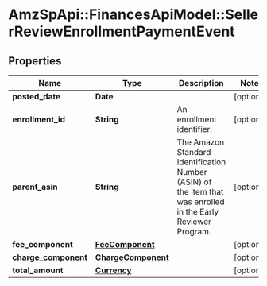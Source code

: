 # AmzSpApi::FinancesApiModel::SellerReviewEnrollmentPaymentEvent

## Properties
Name | Type | Description | Notes
------------ | ------------- | ------------- | -------------
**posted_date** | **Date** |  | [optional] 
**enrollment_id** | **String** | An enrollment identifier. | [optional] 
**parent_asin** | **String** | The Amazon Standard Identification Number (ASIN) of the item that was enrolled in the Early Reviewer Program. | [optional] 
**fee_component** | [**FeeComponent**](FeeComponent.md) |  | [optional] 
**charge_component** | [**ChargeComponent**](ChargeComponent.md) |  | [optional] 
**total_amount** | [**Currency**](Currency.md) |  | [optional] 

